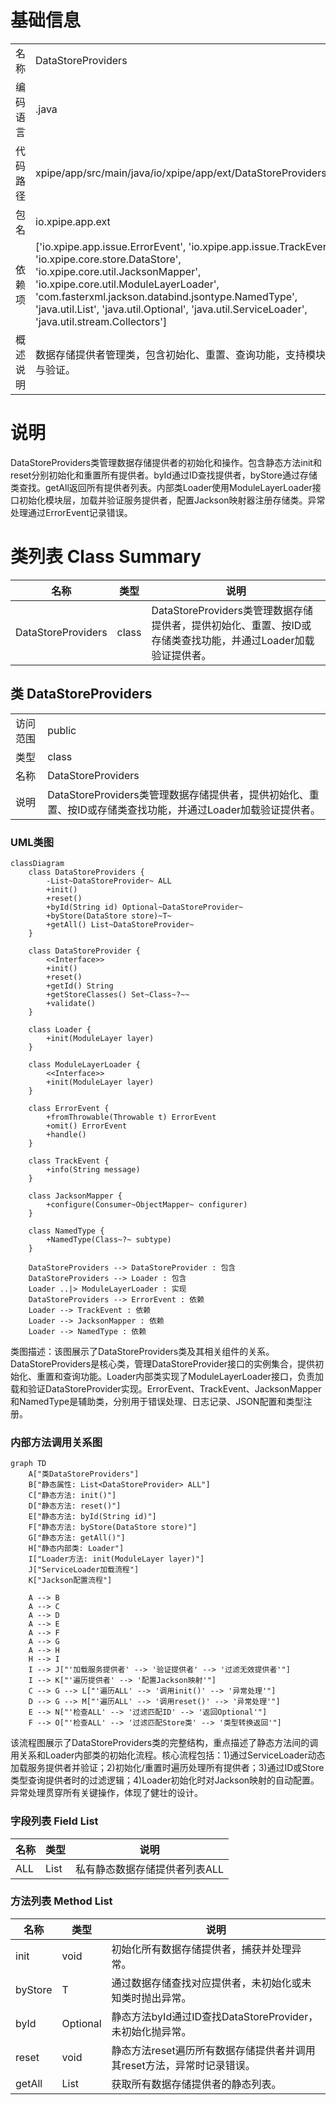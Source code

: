 # 基础信息

|      |      |
|------|------|
| 名称 | DataStoreProviders |
| 编码语言 | .java |
| 代码路径 | xpipe/app/src/main/java/io/xpipe/app/ext/DataStoreProviders.java |
| 包名 | io.xpipe.app.ext |
| 依赖项 | ['io.xpipe.app.issue.ErrorEvent', 'io.xpipe.app.issue.TrackEvent', 'io.xpipe.core.store.DataStore', 'io.xpipe.core.util.JacksonMapper', 'io.xpipe.core.util.ModuleLayerLoader', 'com.fasterxml.jackson.databind.jsontype.NamedType', 'java.util.List', 'java.util.Optional', 'java.util.ServiceLoader', 'java.util.stream.Collectors'] |
| 概述说明 | 数据存储提供者管理类，包含初始化、重置、查询功能，支持模块加载与验证。 |

# 说明

DataStoreProviders类管理数据存储提供者的初始化和操作。包含静态方法init和reset分别初始化和重置所有提供者。byId通过ID查找提供者，byStore通过存储类查找。getAll返回所有提供者列表。内部类Loader使用ModuleLayerLoader接口初始化模块层，加载并验证服务提供者，配置Jackson映射器注册存储类。异常处理通过ErrorEvent记录错误。

# 类列表 Class Summary

| 名称   | 类型  | 说明 |
|-------|------|-------------|
| DataStoreProviders | class | DataStoreProviders类管理数据存储提供者，提供初始化、重置、按ID或存储类查找功能，并通过Loader加载验证提供者。 |



## 类 DataStoreProviders

|      |      |
|------|------|
| 访问范围 | public |
| 类型 | class |
| 名称 | DataStoreProviders |
| 说明 | DataStoreProviders类管理数据存储提供者，提供初始化、重置、按ID或存储类查找功能，并通过Loader加载验证提供者。 |


### UML类图

```mermaid
classDiagram
    class DataStoreProviders {
        -List~DataStoreProvider~ ALL
        +init()
        +reset()
        +byId(String id) Optional~DataStoreProvider~
        +byStore(DataStore store)~T~
        +getAll() List~DataStoreProvider~
    }

    class DataStoreProvider {
        <<Interface>>
        +init()
        +reset()
        +getId() String
        +getStoreClasses() Set~Class~?~~
        +validate()
    }

    class Loader {
        +init(ModuleLayer layer)
    }

    class ModuleLayerLoader {
        <<Interface>>
        +init(ModuleLayer layer)
    }

    class ErrorEvent {
        +fromThrowable(Throwable t) ErrorEvent
        +omit() ErrorEvent
        +handle()
    }

    class TrackEvent {
        +info(String message)
    }

    class JacksonMapper {
        +configure(Consumer~ObjectMapper~ configurer)
    }

    class NamedType {
        +NamedType(Class~?~ subtype)
    }

    DataStoreProviders --> DataStoreProvider : 包含
    DataStoreProviders --> Loader : 包含
    Loader ..|> ModuleLayerLoader : 实现
    DataStoreProviders --> ErrorEvent : 依赖
    Loader --> TrackEvent : 依赖
    Loader --> JacksonMapper : 依赖
    Loader --> NamedType : 依赖
```

类图描述：该图展示了DataStoreProviders类及其相关组件的关系。DataStoreProviders是核心类，管理DataStoreProvider接口的实例集合，提供初始化、重置和查询功能。Loader内部类实现了ModuleLayerLoader接口，负责加载和验证DataStoreProvider实现。ErrorEvent、TrackEvent、JacksonMapper和NamedType是辅助类，分别用于错误处理、日志记录、JSON配置和类型注册。


### 内部方法调用关系图

```mermaid
graph TD
    A["类DataStoreProviders"]
    B["静态属性: List<DataStoreProvider> ALL"]
    C["静态方法: init()"]
    D["静态方法: reset()"]
    E["静态方法: byId(String id)"]
    F["静态方法: byStore(DataStore store)"]
    G["静态方法: getAll()"]
    H["静态内部类: Loader"]
    I["Loader方法: init(ModuleLayer layer)"]
    J["ServiceLoader加载流程"]
    K["Jackson配置流程"]

    A --> B
    A --> C
    A --> D
    A --> E
    A --> F
    A --> G
    A --> H
    H --> I
    I --> J["'加载服务提供者' --> '验证提供者' --> '过滤无效提供者'"]
    I --> K["'遍历提供者' --> '配置Jackson映射'"]
    C --> G --> L["'遍历ALL' --> '调用init()' --> '异常处理'"]
    D --> G --> M["'遍历ALL' --> '调用reset()' --> '异常处理'"]
    E --> N["'检查ALL' --> '过滤匹配ID' --> '返回Optional'"]
    F --> O["'检查ALL' --> '过滤匹配Store类' --> '类型转换返回'"]
```

该流程图展示了DataStoreProviders类的完整结构，重点描述了静态方法间的调用关系和Loader内部类的初始化流程。核心流程包括：1)通过ServiceLoader动态加载服务提供者并验证；2)初始化/重置时遍历处理所有提供者；3)通过ID或Store类型查询提供者时的过滤逻辑；4)Loader初始化时对Jackson映射的自动配置。异常处理贯穿所有关键操作，体现了健壮的设计。

### 字段列表 Field List

| 名称  | 类型  | 说明 |
|-------|-------|------|
| ALL | List<DataStoreProvider> | 私有静态数据存储提供者列表ALL |

### 方法列表 Method List

| 名称  | 类型  | 说明 |
|-------|-------|------|
| init | void | 初始化所有数据存储提供者，捕获并处理异常。 |
| byStore | T | 通过数据存储查找对应提供者，未初始化或未知类时抛出异常。 |
| byId | Optional<DataStoreProvider> | 静态方法byId通过ID查找DataStoreProvider，未初始化抛异常。 |
| reset | void | 静态方法reset遍历所有数据存储提供者并调用其reset方法，异常时记录错误。 |
| getAll | List<DataStoreProvider> | 获取所有数据存储提供者的静态列表。 |




